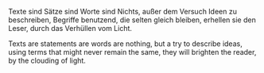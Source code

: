 Texte sind Sätze sind Worte sind Nichts,
außer dem Versuch Ideen zu beschreiben,
Begriffe benutzend, die selten gleich bleiben,
erhellen sie den Leser, durch das Verhüllen vom Licht.

Texts are statements are words are nothing,
but a try to describe ideas,
using terms that might never remain the same,
they will brighten the reader, by the clouding of light.
